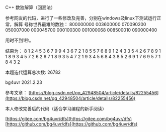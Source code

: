 
C++ 数独解算（回溯法）

参考网友的代码，进行了一些修改及完善，分别在windows及linux下测试运行正常，解算 号称世界最难的数独：
800000000
003600000
070090200
050007000
000045700
000100300
001000068
008500010
090000400

用时不到1秒。

结果为： 
8 1 2 4 5 3 6 7 9
9 4 3 6 7 2 1 8 5
5 7 6 8 9 1 2 4 3
3 5 4 2 6 7 8 9 1
1 8 9 3 4 5 7 2 6
2 6 7 1 8 9 3 5 4
7 2 1 9 3 4 5 6 8
4 3 8 5 2 6 9 1 7
6 9 5 7 1 8 4 3 2

本题迭代运算总次数: 26782

bg4uvr 2021.2.23

参考文章：
[https://blog.csdn.net/qq_42948504/article/details/82255456](https://blog.csdn.net/qq_42948504/article/details/82255456)

本人修改完善后的代码（适合学习编程的新手阅读）

[https://gitee.com/bg4uvr/dfs](https://gitee.com/bg4uvr/dfs)
[https://github.com/bg4uvr/dfs](https://github.com/bg4uvr/dfs)
